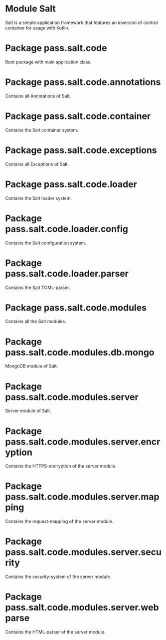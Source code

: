 # Module Salt
Salt is a simple application framework that features an inversion of control container for usage with Kotlin.
# Package pass.salt.code	
Root package with main application class.
# Package pass.salt.code.annotations	
Contains all Annotations of Salt.
# Package pass.salt.code.container	
Contains the Salt container system.
# Package pass.salt.code.exceptions	 
Contains all Exceptions of Salt.
# Package pass.salt.code.loader	
Contains the Salt loader system.
# Package pass.salt.code.loader.config	
Contains the Salt configuration system.
# Package pass.salt.code.loader.parser
Contains the Salt TOML-parser.
# Package pass.salt.code.modules	
Contains all the Salt modules.
# Package pass.salt.code.modules.db.mongo
MongoDB module of Salt.
# Package pass.salt.code.modules.server	 
Server module of Salt.
# Package pass.salt.code.modules.server.encryption	
Contains the HTTPS-encryption of the server module.
# Package pass.salt.code.modules.server.mapping	 
Contains the request-mapping of the server module.
# Package pass.salt.code.modules.server.security	
Contains the security-system of the server module.
# Package pass.salt.code.modules.server.webparse
Contains the HTML-parser of the server module.